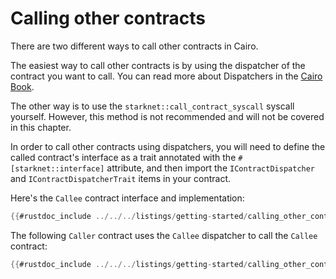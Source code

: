 # Calling other contracts

There are two different ways to call other contracts in Cairo.

The easiest way to call other contracts is by using the dispatcher of the contract you want to call.
You can read more about Dispatchers in the [Cairo Book](https://book.cairo-lang.org/ch15-02-interacting-with-another-contract.html#calling-contracts-using-the-contract-dispatcher).

The other way is to use the `starknet::call_contract_syscall` syscall yourself. However, this method is not recommended and will not be covered in this chapter.

In order to call other contracts using dispatchers, you will need to define the called contract's interface as a trait annotated with the `#[starknet::interface]` attribute, and then import the `IContractDispatcher` and `IContractDispatcherTrait` items in your contract.

Here's the `Callee` contract interface and implementation:

```rust
{{#rustdoc_include ../../../listings/getting-started/calling_other_contracts/src/caller.cairo:callee_contract}}
```

The following `Caller` contract uses the `Callee` dispatcher to call the `Callee` contract:

```rust
{{#rustdoc_include ../../../listings/getting-started/calling_other_contracts/src/caller.cairo:caller_contract}}
```
